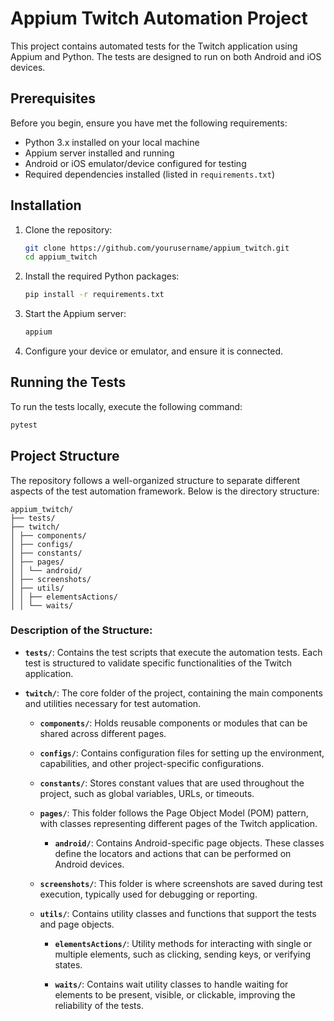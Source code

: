 # Appium Twitch Automation Project

This project contains automated tests for the Twitch application using Appium and Python. The tests are designed to run on both Android and iOS devices.

## Prerequisites

Before you begin, ensure you have met the following requirements:

- Python 3.x installed on your local machine
- Appium server installed and running
- Android or iOS emulator/device configured for testing
- Required dependencies installed (listed in `requirements.txt`)

## Installation

1. Clone the repository:

    ```bash
    git clone https://github.com/yourusername/appium_twitch.git
    cd appium_twitch
    ```

2. Install the required Python packages:

    ```bash
    pip install -r requirements.txt
    ```

3. Start the Appium server:

    ```bash
    appium
    ```

4. Configure your device or emulator, and ensure it is connected.

## Running the Tests

To run the tests locally, execute the following command:

```bash
pytest
```

## Project Structure

The repository follows a well-organized structure to separate different aspects of the test automation framework. Below is the directory structure:

```
appium_twitch/
├── tests/
├── twitch/
│ ├── components/
│ ├── configs/
│ ├── constants/
│ ├── pages/
│ │ └── android/
│ ├── screenshots/
│ ├── utils/
│ │ ├── elementsActions/
│ │ └── waits/
```

### Description of the Structure:

- **`tests/`**: Contains the test scripts that execute the automation tests. Each test is structured to validate specific functionalities of the Twitch application.

- **`twitch/`**: The core folder of the project, containing the main components and utilities necessary for test automation.

  - **`components/`**: Holds reusable components or modules that can be shared across different pages.

  - **`configs/`**: Contains configuration files for setting up the environment, capabilities, and other project-specific configurations.

  - **`constants/`**: Stores constant values that are used throughout the project, such as global variables, URLs, or timeouts.

  - **`pages/`**: This folder follows the Page Object Model (POM) pattern, with classes representing different pages of the Twitch application.

    - **`android/`**: Contains Android-specific page objects. These classes define the locators and actions that can be performed on Android devices.

  - **`screenshots/`**: This folder is where screenshots are saved during test execution, typically used for debugging or reporting.

  - **`utils/`**: Contains utility classes and functions that support the tests and page objects.

    - **`elementsActions/`**: Utility methods for interacting with single or multiple elements, such as clicking, sending keys, or verifying states.

    - **`waits/`**: Contains wait utility classes to handle waiting for elements to be present, visible, or clickable, improving the reliability of the tests.
